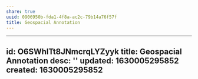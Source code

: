 ```yaml
---
share: true
uuid: 0906950b-fda1-4f8a-ac2c-79b14a76f57f
title: Geospacial Annotation
---
```

---
id: O6SWhlTt8JNmcrqLYZyyk
title: Geospacial Annotation
desc: ''
updated: 1630005295852
created: 1630005295852
---

